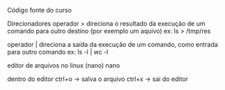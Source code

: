Código fonte do curso

Direcionadores
operador > direciona o resultado da execução de um comando para outro destino (por exemplo um aquivo)
ex: ls > /tmp/res

operador | direciona a saída da execução de um comando, como entrada para outro comando
ex: ls -l | wc -l

editor de arquivos no linux (nano)
nano <nome do arquivo>

dentro do editor 
ctrl+o -> salva o arquivo
ctrl+x -> sai do editor

